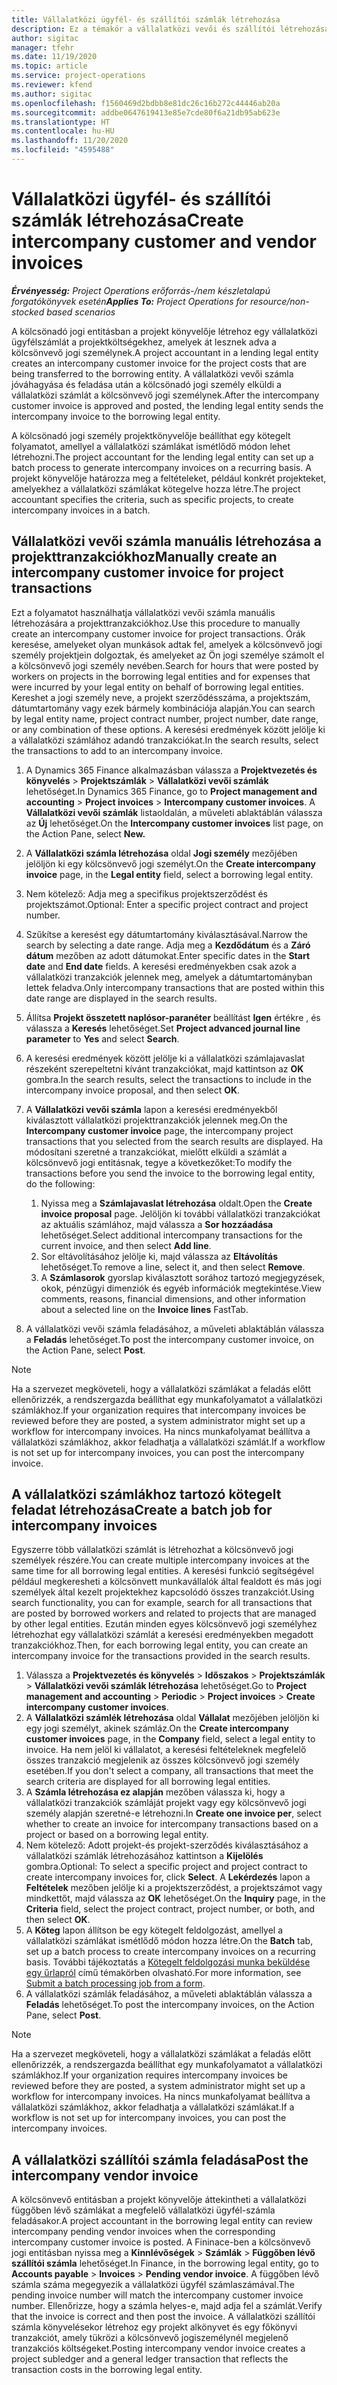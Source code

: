 ```yaml
---
title: Vállalatközi ügyfél- és szállítói számlák létrehozása
description: Ez a témakör a vállalatközi vevői és szállítói létrehozásával kapcsolatban tartalmaz tájékoztatást.
author: sigitac
manager: tfehr
ms.date: 11/19/2020
ms.topic: article
ms.service: project-operations
ms.reviewer: kfend
ms.author: sigitac
ms.openlocfilehash: f1560469d2bdbb8e81dc26c16b272c44446ab20a
ms.sourcegitcommit: addbe0647619413e85e7cde80f6a21db95ab623e
ms.translationtype: HT
ms.contentlocale: hu-HU
ms.lasthandoff: 11/20/2020
ms.locfileid: "4595488"
---
```

# <a name="create-intercompany-customer-and-vendor-invoices"></a><span data-ttu-id="08605-103">Vállalatközi ügyfél- és szállítói számlák létrehozása</span><span class="sxs-lookup"><span data-stu-id="08605-103">Create intercompany customer and vendor invoices</span></span>

<span data-ttu-id="08605-104">_**Érvényesség:** Project Operations erőforrás-/nem készletalapú forgatókönyvek esetén_</span><span class="sxs-lookup"><span data-stu-id="08605-104">_**Applies To:** Project Operations for resource/non-stocked based scenarios_</span></span>

<span data-ttu-id="08605-105">A kölcsönadó jogi entitásban a projekt könyvelője létrehoz egy vállalatközi ügyfélszámlát a projektköltségekhez, amelyek át lesznek adva a kölcsönvevő jogi személynek.</span><span class="sxs-lookup"><span data-stu-id="08605-105">A project accountant in a lending legal entity creates an intercompany customer invoice for the project costs that are being transferred to the borrowing entity.</span></span> <span data-ttu-id="08605-106">A vállalatközi vevői számla jóváhagyása és feladása után a kölcsönadó jogi személy elküldi a vállalatközi számlát a kölcsönvevő jogi személynek.</span><span class="sxs-lookup"><span data-stu-id="08605-106">After the intercompany customer invoice is approved and posted, the lending legal entity sends the intercompany invoice to the borrowing legal entity.</span></span>

<span data-ttu-id="08605-107">A kölcsönadó jogi személy projektkönyvelője beállíthat egy kötegelt folyamatot, amellyel a vállalatközi számlákat ismétlődő módon lehet létrehozni.</span><span class="sxs-lookup"><span data-stu-id="08605-107">The project accountant for the lending legal entity can set up a batch process to generate intercompany invoices on a recurring basis.</span></span> <span data-ttu-id="08605-108">A projekt könyvelője határozza meg a feltételeket, például konkrét projekteket, amelyekhez a vállalatközi számlákat kötegelve hozza létre.</span><span class="sxs-lookup"><span data-stu-id="08605-108">The project accountant specifies the criteria, such as specific projects, to create intercompany invoices in a batch.</span></span>

## <a name="manually-create-an-intercompany-customer-invoice-for-project-transactions"></a><span data-ttu-id="08605-109">Vállalatközi vevői számla manuális létrehozása a projekttranzakciókhoz</span><span class="sxs-lookup"><span data-stu-id="08605-109">Manually create an intercompany customer invoice for project transactions</span></span> 

<span data-ttu-id="08605-110">Ezt a folyamatot használhatja vállalatközi vevői számla manuális létrehozására a projekttranzakciókhoz.</span><span class="sxs-lookup"><span data-stu-id="08605-110">Use this procedure to manually create an intercompany customer invoice for project transactions.</span></span> <span data-ttu-id="08605-111">Órák keresése, amelyeket olyan munkások adtak fel, amelyek a kölcsönvevő jogi személy projektjein dolgoztak, és amelyeket az Ön jogi személye számolt el a kölcsönvevő jogi személy nevében.</span><span class="sxs-lookup"><span data-stu-id="08605-111">Search for hours that were posted by workers on projects in the borrowing legal entities and for expenses that were incurred by your legal entity on behalf of borrowing legal entities.</span></span> <span data-ttu-id="08605-112">Kereshet a jogi személy neve, a projekt szerződésszáma, a projektszám, dátumtartomány vagy ezek bármely kombinációja alapján.</span><span class="sxs-lookup"><span data-stu-id="08605-112">You can search by legal entity name, project contract number, project number, date range, or any combination of these options.</span></span> <span data-ttu-id="08605-113">A keresési eredmények között jelölje ki a vállalatközi számlához adandó tranzakciókat.</span><span class="sxs-lookup"><span data-stu-id="08605-113">In the search results, select the transactions to add to an intercompany invoice.</span></span>

1. <span data-ttu-id="08605-114">A Dynamics 365 Finance alkalmazásban válassza a **Projektvezetés és könyvelés** > **Projektszámlák** > **Vállalatközi vevői számlák** lehetőséget.</span><span class="sxs-lookup"><span data-stu-id="08605-114">In Dynamics 365 Finance, go to **Project management and accounting** > **Project invoices** > **Intercompany customer invoices**.</span></span> <span data-ttu-id="08605-115">A **Vállalatközi vevői számlák** listaoldalán, a műveleti ablaktáblán válassza az **Új** lehetőséget.</span><span class="sxs-lookup"><span data-stu-id="08605-115">On the **Intercompany customer invoices**  list page, on the Action Pane, select **New.**</span></span>
2. <span data-ttu-id="08605-116">A **Vállalatközi számla létrehozása** oldal **Jogi személy** mezőjében jelöljön ki egy kölcsönvevő jogi személyt.</span><span class="sxs-lookup"><span data-stu-id="08605-116">On the **Create intercompany invoice** page, in the **Legal entity** field, select a borrowing legal entity.</span></span>
3. <span data-ttu-id="08605-117">Nem kötelező: Adja meg a specifikus projektszerződést és projektszámot.</span><span class="sxs-lookup"><span data-stu-id="08605-117">Optional: Enter a specific project contract and project number.</span></span>
4. <span data-ttu-id="08605-118">Szűkítse a keresést egy dátumtartomány kiválasztásával.</span><span class="sxs-lookup"><span data-stu-id="08605-118">Narrow the search by selecting a date range.</span></span> <span data-ttu-id="08605-119">Adja meg a **Kezdődátum** és a **Záró dátum** mezőben az adott dátumokat.</span><span class="sxs-lookup"><span data-stu-id="08605-119">Enter specific dates in the **Start date** and **End date** fields.</span></span> <span data-ttu-id="08605-120">A keresési eredményekben csak azok a vállalatközi tranzakciók jelennek meg, amelyek a dátumtartományban lettek feladva.</span><span class="sxs-lookup"><span data-stu-id="08605-120">Only intercompany transactions that are posted within this date range are displayed in the search results.</span></span>
5. <span data-ttu-id="08605-121">Állítsa **Projekt összetett naplósor-paranéter** beállítást **Igen** értékre , és válassza a **Keresés** lehetőséget.</span><span class="sxs-lookup"><span data-stu-id="08605-121">Set **Project advanced journal line parameter** to **Yes** and select **Search**.</span></span>
6. <span data-ttu-id="08605-122">A keresési eredmények között jelölje ki a vállalatközi számlajavaslat részeként szerepeltetni kívánt tranzakciókat, majd kattintson az **OK** gombra.</span><span class="sxs-lookup"><span data-stu-id="08605-122">In the search results, select the transactions to include in the intercompany invoice proposal, and then select **OK**.</span></span>
7. <span data-ttu-id="08605-123">A **Vállalatközi vevői számla** lapon a keresési eredményekből kiválasztott vállalatközi projekttranzakciók jelennek meg.</span><span class="sxs-lookup"><span data-stu-id="08605-123">On the **Intercompany customer invoice** page, the intercompany project transactions that you selected from the search results are displayed.</span></span> <span data-ttu-id="08605-124">Ha módosítani szeretné a tranzakciókat, mielőtt elküldi a számlát a kölcsönvevő jogi entitásnak, tegye a következőket:</span><span class="sxs-lookup"><span data-stu-id="08605-124">To modify the transactions before you send the invoice to the borrowing legal entity, do the following:</span></span>
  
    1. <span data-ttu-id="08605-125">Nyissa meg a **Számlajavaslat létrehozása** oldalt.</span><span class="sxs-lookup"><span data-stu-id="08605-125">Open the **Create invoice proposal** page.</span></span> <span data-ttu-id="08605-126">Jelöljön ki további vállalatközi tranzakciókat az aktuális számlához, majd válassza a **Sor hozzáadása** lehetőséget.</span><span class="sxs-lookup"><span data-stu-id="08605-126">Select additional intercompany transactions for the current invoice, and then select **Add line**.</span></span>
    2. <span data-ttu-id="08605-127">Sor eltávolításához jelölje ki, majd válassza az **Eltávolítás** lehetőséget.</span><span class="sxs-lookup"><span data-stu-id="08605-127">To remove a line, select it, and then select **Remove**.</span></span>
    3. <span data-ttu-id="08605-128">A **Számlasorok** gyorslap kiválasztott sorához tartozó megjegyzések, okok, pénzügyi dimenziók és egyéb információk megtekintése.</span><span class="sxs-lookup"><span data-stu-id="08605-128">View comments, reasons, financial dimensions, and other information about a selected line on the  **Invoice lines**  FastTab.</span></span>
    
8. <span data-ttu-id="08605-129">A vállalatközi vevői számla feladásához, a műveleti ablaktáblán válassza a **Feladás** lehetőséget.</span><span class="sxs-lookup"><span data-stu-id="08605-129">To post the intercompany customer invoice, on the Action Pane, select **Post**.</span></span>

> [!NOTE]
> <span data-ttu-id="08605-130">Ha a szervezet megköveteli, hogy a vállalatközi számlákat a feladás előtt ellenőrizzék, a rendszergazda beállíthat egy munkafolyamatot a vállalatközi számlákhoz.</span><span class="sxs-lookup"><span data-stu-id="08605-130">If your organization requires that intercompany invoices be reviewed before they are posted, a system administrator might set up a workflow for intercompany invoices.</span></span> <span data-ttu-id="08605-131">Ha nincs munkafolyamat beállítva a vállalatközi számlákhoz, akkor feladhatja a vállalatközi számlát.</span><span class="sxs-lookup"><span data-stu-id="08605-131">If a workflow is not set up for intercompany invoices, you can post the intercompany invoice.</span></span>

## <a name="create-a-batch-job-for-intercompany-invoices"></a><span data-ttu-id="08605-132">A vállalatközi számlákhoz tartozó kötegelt feladat létrehozása</span><span class="sxs-lookup"><span data-stu-id="08605-132">Create a batch job for intercompany invoices</span></span>

<span data-ttu-id="08605-133">Egyszerre több vállalatközi számlát is létrehozhat a kölcsönvevő jogi személyek részére.</span><span class="sxs-lookup"><span data-stu-id="08605-133">You can create multiple intercompany invoices at the same time for all borrowing legal entities.</span></span> <span data-ttu-id="08605-134">A keresési funkció segítségével például megkeresheti a kölcsönvett munkavállalók által fealdott és más jogi személyek által kezelt projektekhez kapcsolódó összes tranzakciót.</span><span class="sxs-lookup"><span data-stu-id="08605-134">Using search functionality, you can for example, search for all transactions that are posted by borrowed workers and related to projects that are managed by other legal entities.</span></span> <span data-ttu-id="08605-135">Ezután minden egyes kölcsönvevő jogi személyhez létrehozhat egy vállalatközi számlát a keresési eredményekben megadott tranzakciókhoz.</span><span class="sxs-lookup"><span data-stu-id="08605-135">Then, for each borrowing legal entity, you can create an intercompany invoice for the transactions provided in the search results.</span></span>

1. <span data-ttu-id="08605-136">Válassza a **Projektvezetés és könyvelés** > **Időszakos** > **Projektszámlák** > **Vállalatközi vevői számlák létrehozása** lehetőséget.</span><span class="sxs-lookup"><span data-stu-id="08605-136">Go to **Project management and accounting** > **Periodic** > **Project invoices** > **Create intercompany customer invoices**.</span></span>
2. <span data-ttu-id="08605-137">A **Vállalatközi számlék létrehozása** oldal **Vállalat** mezőjében jelöljön ki egy jogi személyt, akinek számláz.</span><span class="sxs-lookup"><span data-stu-id="08605-137">On the **Create intercompany customer invoices** page, in the **Company**  field, select a legal entity to invoice.</span></span> <span data-ttu-id="08605-138">Ha nem jelöl ki vállalatot, a keresési feltételeknek megfelelő összes tranzakció megjelenik az összes kölcsönvevő jogi személy esetében.</span><span class="sxs-lookup"><span data-stu-id="08605-138">If you don't select a company, all transactions that meet the search criteria are displayed for all borrowing legal entities.</span></span>
3. <span data-ttu-id="08605-139">A **Számla létrehozása ez alapján** mezőben válassza ki, hogy a vállalatközi tranzakciók számláját projekt vagy egy kölcsönvevő jogi személy alapján szeretné-e létrehozni.</span><span class="sxs-lookup"><span data-stu-id="08605-139">In **Create one invoice per**, select whether to create an invoice for intercompany transactions based on a project or based on a borrowing legal entity.</span></span>
4. <span data-ttu-id="08605-140">Nem kötelező: Adott projekt-és projekt-szerződés kiválasztásához a vállalatközi számlák létrehozásához kattintson a **Kijelölés** gombra.</span><span class="sxs-lookup"><span data-stu-id="08605-140">Optional: To select a specific project and project contract to create intercompany invoices for, click **Select**.</span></span> <span data-ttu-id="08605-141">A **Lekérdezés** lapon a **Feltételek** mezőben jelölje ki a projektszerződést, a projektszámot vagy mindkettőt, majd válassza az **OK** lehetőséget.</span><span class="sxs-lookup"><span data-stu-id="08605-141">On the **Inquiry** page, in the **Criteria** field, select the project contract, project number, or both, and then select **OK**.</span></span>
5. <span data-ttu-id="08605-142">A **Köteg** lapon állítson be egy kötegelt feldolgozást, amellyel a vállalatközi számlákat ismétlődő módon hozza létre.</span><span class="sxs-lookup"><span data-stu-id="08605-142">On the **Batch** tab, set up a batch process to create intercompany invoices on a recurring basis.</span></span> <span data-ttu-id="08605-143">További tájékoztatás a [Kötegelt feldolgozási munka beküldése egy űrlapról](https://docs.microsoft.com/dynamicsax-2012/appuser-itpro/submit-a-batch-processing-job-from-a-form) című témakörben olvasható.</span><span class="sxs-lookup"><span data-stu-id="08605-143">For more information, see [Submit a batch processing job from a form](https://docs.microsoft.com/dynamicsax-2012/appuser-itpro/submit-a-batch-processing-job-from-a-form).</span></span>
6. <span data-ttu-id="08605-144">A vállalatközi számlák feladásához, a műveleti ablaktáblán válassza a **Feladás** lehetőséget.</span><span class="sxs-lookup"><span data-stu-id="08605-144">To post the intercompany invoices, on the Action Pane, select **Post**.</span></span>

> [!NOTE]
> <span data-ttu-id="08605-145">Ha a szervezet megköveteli, hogy a vállalatközi számlákat a feladás előtt ellenőrizzék, a rendszergazda beállíthat egy munkafolyamatot a vállalatközi számlákhoz.</span><span class="sxs-lookup"><span data-stu-id="08605-145">If your organization requires intercompany invoices be reviewed before they are posted, a system administrator might set up a workflow for intercompany invoices.</span></span> <span data-ttu-id="08605-146">Ha nincs munkafolyamat beállítva a vállalatközi számlákhoz, akkor feladhatja a vállalatközi számlákat.</span><span class="sxs-lookup"><span data-stu-id="08605-146">If a workflow is not set up for intercompany invoices, you can post the intercompany invoices.</span></span>

## <a name="post-the-intercompany-vendor-invoice"></a><span data-ttu-id="08605-147">A vállalatközi szállítói számla feladása</span><span class="sxs-lookup"><span data-stu-id="08605-147">Post the intercompany vendor invoice</span></span>

<span data-ttu-id="08605-148">A kölcsönvevő entitásban a projekt könyvelője áttekintheti a vállalatközi függőben lévő számlákat a megfelelő vállalatközi ügyfél-számla feladásakor.</span><span class="sxs-lookup"><span data-stu-id="08605-148">A project accountant in the borrowing legal entity can review intercompany pending vendor invoices when the corresponding intercompany customer invoice is posted.</span></span> <span data-ttu-id="08605-149">A Fininace-ben a kölcsönvevő jogi entitásban nyissa meg a **Kinnlévőségek** > **Számlák** > **Függőben lévő szállítói számla** lehetőséget.</span><span class="sxs-lookup"><span data-stu-id="08605-149">In Finance, in the borrowing legal entity, go to **Accounts payable** > **Invoices** > **Pending vendor invoice**.</span></span> <span data-ttu-id="08605-150">A függőben lévő számla száma megegyezik a vállalatközi ügyfél számlaszámával.</span><span class="sxs-lookup"><span data-stu-id="08605-150">The pending invoice number will match the intercompany customer invoice number.</span></span> <span data-ttu-id="08605-151">Ellenőrizze, hogy a számla helyes-e, majd adja fel a számlát.</span><span class="sxs-lookup"><span data-stu-id="08605-151">Verify that the invoice is correct and then post the invoice.</span></span> <span data-ttu-id="08605-152">A vállalatközi szállítói számla könyvelésekor létrehoz egy projekt alkönyvet és egy főkönyvi tranzakciót, amely tükrözi a kölcsönvevő jogiszemélynél megjelenő tranzakciós költségeket.</span><span class="sxs-lookup"><span data-stu-id="08605-152">Posting intercompany vendor invoice creates a project subledger and a general ledger transaction that reflects the transaction costs in the borrowing legal entity.</span></span>
